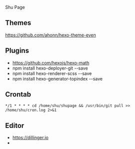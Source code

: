 Shu Page

## Themes

https://github.com/ahonn/hexo-theme-even

## Plugins

- https://github.com/hexojs/hexo-math
- npm install hexo-deployer-git --save
- npm install hexo-renderer-scss --save
- npm install hexo-generator-topindex --save


## Crontab

```
*/1 * * * * cd /home/shu/shupage && /usr/bin/git pull >> /home/shu/cron.log 2>&1
```

## Editor

- https://dillinger.io
- 
